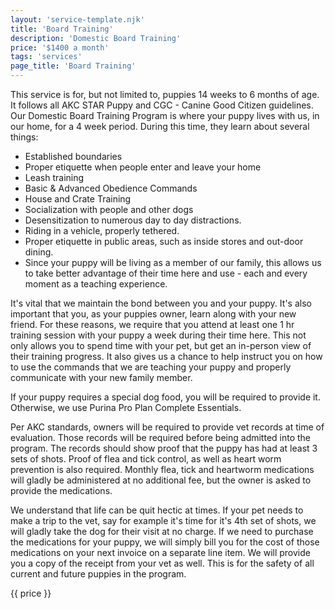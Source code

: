 ```yaml
---
layout: 'service-template.njk'
title: 'Board Training'
description: 'Domestic Board Training'
price: '$1400 a month'
tags: 'services'
page_title: 'Board Training'
---
```


This service is for, but not limited to, puppies 14 weeks to 6 months of age. It follows all AKC STAR Puppy and CGC - Canine Good Citizen guidelines. Our Domestic Board Training Program is where your puppy lives with us, in our home, for a 4 week period. During this time, they learn about several things:

- Established boundaries
- Proper etiquette when people enter and leave your home
- Leash training
- Basic & Advanced Obedience Commands
- House and Crate Training
- Socialization with people and other dogs
- Desensitization to numerous day to day distractions.
- Riding in a vehicle, properly tethered.
- Proper etiquette in public areas, such as inside stores and out-door dining.
- Since your puppy will be living as a member of our family, this allows us to take better advantage of their time here and use - each and every moment as a teaching experience.

It's vital that we maintain the bond between you and your puppy. It's also important that you, as your puppies owner, learn along with your new friend. For these reasons, we require that you attend at least one 1 hr training session with your puppy a week during their time here. This not only allows you to spend time with your pet, but get an in-person view of their training progress. It also gives us a chance to help instruct you on how to use the commands that we are teaching your puppy and properly communicate with your new family member.

If your puppy requires a special dog food, you will be required to provide it. Otherwise, we use Purina Pro Plan Complete Essentials.

Per AKC standards, owners will be required to provide vet records at time of evaluation. Those records will be required before being admitted into the program. The records should show proof that the puppy has had at least 3 sets of shots. Proof of flea and tick control, as well as heart worm prevention is also required. Monthly flea, tick and heartworm medications will gladly be administered at no additional fee, but the owner is asked to provide the medications.

We understand that life can be quit hectic at times. If your pet needs to make a trip to the vet, say for example it's time for it's 4th set of shots, we will gladly take the dog for their visit at no charge. If we need to purchase the medications for your puppy, we will simply bill you for the cost of those medications on your next invoice on a separate line item. We will provide you a copy of the receipt from your vet as well. This is for the safety of all current and future puppies in the program.

{{ price }}
